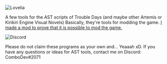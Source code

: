 ![Lovelia](https://steamcdn-a.akamaihd.net/steam/apps/1171270/ss_c344073c73a3752f8bcbc77062424e566b77ab78.1920x1080.jpg?t=1581617190)

A few tools for the AST scripts of Trouble Days (and maybe other Artemis or Kirikiri Engine Visual Novels)
Basically, they're tools for modding the game. [I made a mod to prove that it is possible to mod the game.](https://www.youtube.com/watch?v=BGSSU6WOCEM)

![Discord](https://i.imgur.com/ZOKp8LH.png)

Please do not claim these programs as your own and... Yeaaah xD.
If you have any questions or ideas for AST tools, contact me on Discord: ComboDev#2071
